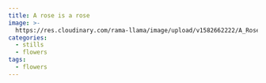 ```yaml
---
title: A rose is a rose
image: >-
  https://res.cloudinary.com/rama-llama/image/upload/v1582662222/A_Rose_is_a_Rose_q5lb4k.jpg
categories:
  - stills
  - flowers
tags:
  - flowers
---
```


